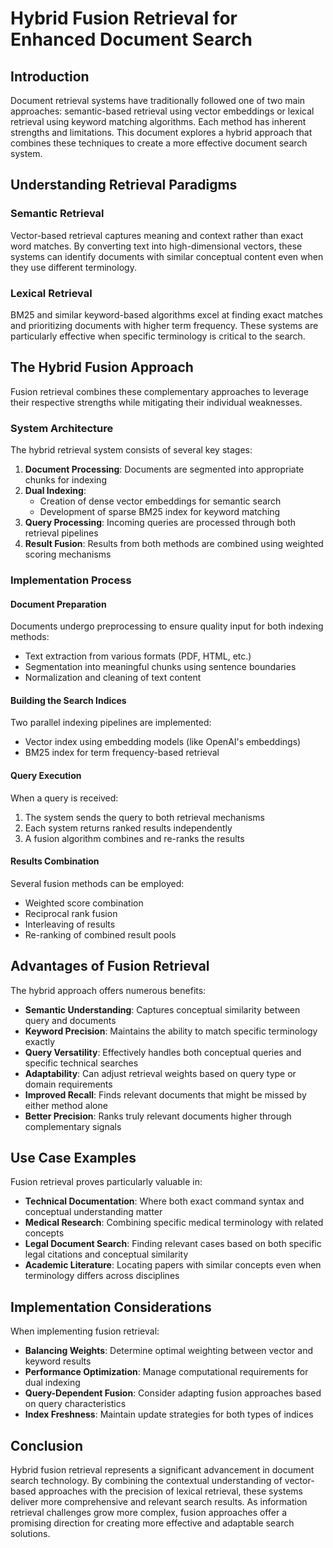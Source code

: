# Hybrid Fusion Retrieval for Enhanced Document Search

## Introduction

Document retrieval systems have traditionally followed one of two main approaches: semantic-based retrieval using vector embeddings or lexical retrieval using keyword matching algorithms. Each method has inherent strengths and limitations. This document explores a hybrid approach that combines these techniques to create a more effective document search system.

## Understanding Retrieval Paradigms

### Semantic Retrieval

Vector-based retrieval captures meaning and context rather than exact word matches. By converting text into high-dimensional vectors, these systems can identify documents with similar conceptual content even when they use different terminology.

### Lexical Retrieval

BM25 and similar keyword-based algorithms excel at finding exact matches and prioritizing documents with higher term frequency. These systems are particularly effective when specific terminology is critical to the search.

## The Hybrid Fusion Approach

Fusion retrieval combines these complementary approaches to leverage their respective strengths while mitigating their individual weaknesses.

### System Architecture

The hybrid retrieval system consists of several key stages:

1. **Document Processing**: Documents are segmented into appropriate chunks for indexing
2. **Dual Indexing**:
    - Creation of dense vector embeddings for semantic search
    - Development of sparse BM25 index for keyword matching
3. **Query Processing**: Incoming queries are processed through both retrieval pipelines
4. **Result Fusion**: Results from both methods are combined using weighted scoring mechanisms

### Implementation Process

#### Document Preparation

Documents undergo preprocessing to ensure quality input for both indexing methods:
- Text extraction from various formats (PDF, HTML, etc.)
- Segmentation into meaningful chunks using sentence boundaries
- Normalization and cleaning of text content

#### Building the Search Indices

Two parallel indexing pipelines are implemented:
- Vector index using embedding models (like OpenAI's embeddings)
- BM25 index for term frequency-based retrieval

#### Query Execution

When a query is received:
1. The system sends the query to both retrieval mechanisms
2. Each system returns ranked results independently
3. A fusion algorithm combines and re-ranks the results

#### Results Combination

Several fusion methods can be employed:
- Weighted score combination
- Reciprocal rank fusion
- Interleaving of results
- Re-ranking of combined result pools

## Advantages of Fusion Retrieval

The hybrid approach offers numerous benefits:

- **Semantic Understanding**: Captures conceptual similarity between query and documents
- **Keyword Precision**: Maintains the ability to match specific terminology exactly
- **Query Versatility**: Effectively handles both conceptual queries and specific technical searches
- **Adaptability**: Can adjust retrieval weights based on query type or domain requirements
- **Improved Recall**: Finds relevant documents that might be missed by either method alone
- **Better Precision**: Ranks truly relevant documents higher through complementary signals

## Use Case Examples

Fusion retrieval proves particularly valuable in:

- **Technical Documentation**: Where both exact command syntax and conceptual understanding matter
- **Medical Research**: Combining specific medical terminology with related concepts
- **Legal Document Search**: Finding relevant cases based on both specific legal citations and conceptual similarity
- **Academic Literature**: Locating papers with similar concepts even when terminology differs across disciplines

## Implementation Considerations

When implementing fusion retrieval:

- **Balancing Weights**: Determine optimal weighting between vector and keyword results
- **Performance Optimization**: Manage computational requirements for dual indexing
- **Query-Dependent Fusion**: Consider adapting fusion approaches based on query characteristics
- **Index Freshness**: Maintain update strategies for both types of indices

## Conclusion

Hybrid fusion retrieval represents a significant advancement in document search technology. By combining the contextual understanding of vector-based approaches with the precision of lexical retrieval, these systems deliver more comprehensive and relevant search results. As information retrieval challenges grow more complex, fusion approaches offer a promising direction for creating more effective and adaptable search solutions.